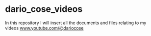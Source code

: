# dario_cose_videos
In this repository I will insert all the documents and files relating to my videos www.youtube.com/@dariocose

